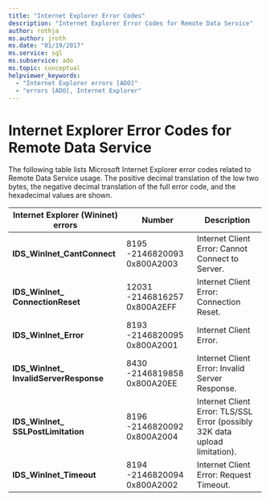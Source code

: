 ```yaml
---
title: "Internet Explorer Error Codes"
description: "Internet Explorer Error Codes for Remote Data Service"
author: rothja
ms.author: jroth
ms.date: "01/19/2017"
ms.service: sql
ms.subservice: ado
ms.topic: conceptual
helpviewer_keywords:
  - "Internet Explorer errors [ADO]"
  - "errors [ADO], Internet Explorer"
---
```

# Internet Explorer Error Codes for Remote Data Service
The following table lists Microsoft Internet Explorer error codes related to Remote Data Service usage. The positive decimal translation of the low two bytes, the negative decimal translation of the full error code, and the hexadecimal values are shown.

|Internet Explorer (Wininet) errors|Number|Description|
|------------------------------------------|------------|-----------------|
|**IDS_WinInet_CantConnect**|8195 -2146820093 0x800A2003|Internet Client Error: Cannot Connect to Server.|
|**IDS_WinInet_ ConnectionReset**|12031 -2146816257 0x800A2EFF|Internet Client Error: Connection Reset.|
|**IDS_WinInet_Error**|8193 -2146820095 0x800A2001|Internet Client Error.|
|**IDS_WinInet_ InvalidServerResponse**|8430 -2146819858 0x800A20EE|Internet Client Error: Invalid Server Response.|
|**IDS_WinInet_ SSLPostLimitation**|8196 -2146820092 0x800A2004|Internet Client Error: TLS/SSL Error (possibly 32K data upload limitation).|
|**IDS_WinInet_Timeout**|8194 -2146820094 0x800A2002|Internet Client Error: Request Timeout.|
